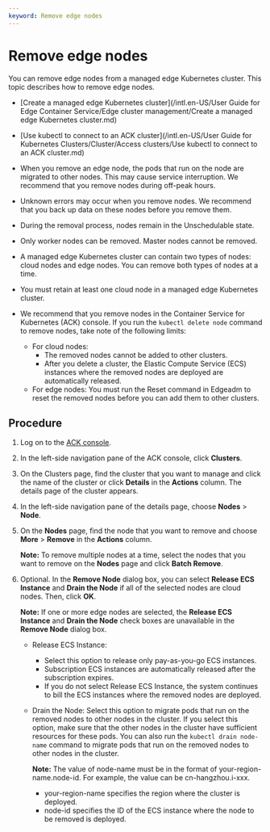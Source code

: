 ```yaml
---
keyword: Remove edge nodes
---
```


# Remove edge nodes

You can remove edge nodes from a managed edge Kubernetes cluster. This topic describes how to remove edge nodes.

-   [Create a managed edge Kubernetes cluster](/intl.en-US/User Guide for Edge Container Service/Edge cluster management/Create a managed edge Kubernetes cluster.md)
-   [Use kubectl to connect to an ACK cluster](/intl.en-US/User Guide for Kubernetes Clusters/Cluster/Access clusters/Use kubectl to connect to an ACK cluster.md)

-   When you remove an edge node, the pods that run on the node are migrated to other nodes. This may cause service interruption. We recommend that you remove nodes during off-peak hours.
-   Unknown errors may occur when you remove nodes. We recommend that you back up data on these nodes before you remove them.
-   During the removal process, nodes remain in the Unschedulable state.
-   Only worker nodes can be removed. Master nodes cannot be removed.
-   A managed edge Kubernetes cluster can contain two types of nodes: cloud nodes and edge nodes. You can remove both types of nodes at a time.
-   You must retain at least one cloud node in a managed edge Kubernetes cluster.
-   We recommend that you remove nodes in the Container Service for Kubernetes \(ACK\) console. If you run the `kubectl delete node` command to remove nodes, take note of the following limits:
    -   For cloud nodes:
        -   The removed nodes cannot be added to other clusters.
        -   After you delete a cluster, the Elastic Compute Service \(ECS\) instances where the removed nodes are deployed are automatically released.
    -   For edge nodes: You must run the Reset command in Edgeadm to reset the removed nodes before you can add them to other clusters.

## Procedure

1.  Log on to the [ACK console](https://cs.console.aliyun.com).

2.  In the left-side navigation pane of the ACK console, click **Clusters**.

3.  On the Clusters page, find the cluster that you want to manage and click the name of the cluster or click **Details** in the **Actions** column. The details page of the cluster appears.

4.  In the left-side navigation pane of the details page, choose **Nodes** \> **Node**.

5.  On the **Nodes** page, find the node that you want to remove and choose **More** \> **Remove** in the **Actions** column.

    **Note:** To remove multiple nodes at a time, select the nodes that you want to remove on the **Nodes** page and click **Batch Remove**.

6.  Optional. In the **Remove Node** dialog box, you can select **Release ECS Instance** and **Drain the Node** if all of the selected nodes are cloud nodes. Then, click **OK**.

    **Note:** If one or more edge nodes are selected, the **Release ECS Instance** and **Drain the Node** check boxes are unavailable in the **Remove Node** dialog box.

    -   Release ECS Instance:
        -   Select this option to release only pay-as-you-go ECS instances.
        -   Subscription ECS instances are automatically released after the subscription expires.
        -   If you do not select Release ECS Instance, the system continues to bill the ECS instances where the removed nodes are deployed.
    -   Drain the Node: Select this option to migrate pods that run on the removed nodes to other nodes in the cluster. If you select this option, make sure that the other nodes in the cluster have sufficient resources for these pods. You can also run the `kubectl drain node-name` command to migrate pods that run on the removed nodes to other nodes in the cluster.

        **Note:** The value of node-name must be in the format of your-region-name.node-id. For example, the value can be cn-hangzhou.i-xxx.

        -   your-region-name specifies the region where the cluster is deployed.
        -   node-id specifies the ID of the ECS instance where the node to be removed is deployed.

